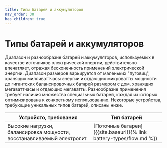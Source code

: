 ```yaml
---
title: Типы батарей и аккумуляторов
nav_order: 30
has_children: true
---
```


# Типы батарей и аккумуляторов

Диапазон и разнообразие батарей и аккумуляторов, используемых в
качестве источников электрической энергии, действительно впечатляет,
отражая бесконечность применений электрической энергии.  Диапазон
размеров варьируется от маленьких "пуговиц", хранящих милливаттчасы
энергии и отдающих микроватты мощности до гигантских балансировочных
батарей размером с дом, хранящих мегаваттчасы и отдающих мегаватты.
Разнообразие применения требует наличия множества специальных батарей,
каждая из которых оптимизирована к конкретному использованию.
Некоторые устройства, требующие уникальных типов батарей, описаны
ниже.

|Устройсто, требования|Тип батарей|
|----|----|
|Высокие нагрузки, балансировка мощности, восстанавливаемый электролит|[Поточные батареи]({{site.baseurl}}{% link battery-types/flow.md %})|
